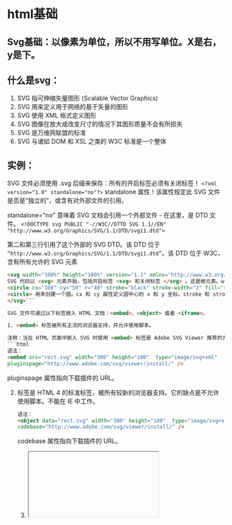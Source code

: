 # html基础
## Svg基础：以像素为单位，所以不用写单位。X是右，y是下。
## 什么是svg：
1. SVG 指可伸缩矢量图形 (Scalable Vector Graphics)
2. SVG 用来定义用于网络的基于矢量的图形
3. SVG 使用 XML 格式定义图形
4. SVG 图像在放大或改变尺寸的情况下其图形质量不会有所损失
5. SVG 是万维网联盟的标准
6. SVG 与诸如 DOM 和 XSL 之类的 W3C 标准是一个整体

## 实例：
SVG 文件必须使用 .svg 后缀来保存：所有的开启标签必须有关闭标签！
`<?xml version="1.0" standalone="no"?>` standalone 属性！该属性规定此 SVG 文件是否是“独立的”，或含有对外部文件的引用。

standalone="no" 意味着 SVG 文档会引用一个外部文件 - 在这里，是 DTD 文件。
`<!DOCTYPE svg PUBLIC "-//W3C//D7TD SVG 1.1//EN" 
"http://www.w3.org/Graphics/SVG/1.1/DTD/svg11.dtd">`

第二和第三行引用了这个外部的 SVG DTD。该 DTD 位于` “http://www.w3.org/Graphics/SVG/1.1/DTD/svg11.dtd”`。该 DTD 位于 W3C，含有所有允许的 SVG 元素

```html
<svg width="100%" height="100%" version="1.1" xmlns="http://www.w3.org/2000/svg">
SVG 代码以 <svg> 元素开始，包括开启标签 <svg> 和关闭标签 </svg> 。这是根元素。width 和 height 属性可设置此 SVG 文档的宽度和高度。version 属性可定义所使用的 SVG 版本，xmlns 属性可定义 SVG 命名空间。
<circle cx="100" cy="50" r="40" stroke="black" stroke-width="2" fill="red"/>
<circle> 用来创建一个圆。cx 和 cy 属性定义圆中心的 x 和 y 坐标。stroke 和 stroke-width 属性控制如何显示形状的轮廓，fill 属性设置形状内的颜色。
</svg>```

SVG 文件可通过以下标签嵌入 HTML 文档：<embed>、<object> 或者 <iframe>。

1. <embed> 标签被所有主流的浏览器支持，并允许使用脚本。

注释：当在 HTML 页面中嵌入 SVG 时使用 <embed> 标签是 Adobe SVG Viewer 推荐的方法！创建合法的 XHTML，就不能使用 <embed>。
```html
语法：
<embed src="rect.svg" width="300" height="100"  type="image/svg+xml"
pluginspage="http://www.adobe.com/svg/viewer/install/" />
```
pluginspage 属性指向下载插件的 URL。

2. <object> 标签是 HTML 4 的标准标签，被所有较新的浏览器支持。它的缺点是不允许使用脚本。不能在 IE 中工作。
```html
语法：
<object data="rect.svg" width="300" height="100"  type="image/svg+xml"
codebase="http://www.adobe.com/svg/viewer/install/" />
```
codebase 属性指向下载插件的 URL。

3. <iframe> 标签可工作在大部分的浏览器中。
语法：
```html
<iframe src="rect.svg" width="300" height="100"></iframe>
```

## Svg形状：
1. 矩形 <rect>
x 属性定义矩形的左侧位置（例如，x="0" 定义矩形到浏览器窗口左侧的距离是 0px）
   y 属性定义矩形的顶端位置（例如，y="0" 定义矩形到浏览器窗口顶端的距离是 0px）
CSS 的 fill-opacity 属性定义填充颜色透明度（合法的范围是：0 - 1）
CSS 的 stroke-opacity 属性定义笔触颜色的透明度（合法的范围是：0 - 1）
2. 圆形 <circle>
cx 和 cy 属性定义圆点的 x 和 y 坐标。如果省略 cx 和 cy，圆的中心会被设置为 (0, 0)
r 属性定义圆的半径。
3. 椭圆 <ellipse>
cx 属性定义圆点的 x 坐标
cy 属性定义圆点的 y 坐标
rx 属性定义水平半径
ry 属性定义垂直半径
4. 线 <line>
x1 属性在 x 轴定义线条的开始
y1 属性在 y 轴定义线条的开始
x2 属性在 x 轴定义线条的结束
y2 属性在 y 轴定义线条的结束
5. 折线 <polyline>:<polygon points="220,100 300,210 170,250"/>points 属性定义多边形每个角的 x 和 y 坐标
6. 多边形 <polygon>:<polyline points="0,0 0,20 20,20 20,40 40,40 40,60"/>points属性定义多边形每个点的x和y坐标
7. 路径 <path>，在线编辑器：https://c.runoob.com/more/svgeditor/

### 滤镜
1. <filter>标签用来定义滤镜，滤镜必须含有id属性来标识滤镜。图形元素通过filter=url(#id)来引用滤镜。
2. <filter> 标签用来定义 SVG 滤镜。
3. <filter> 标签必须嵌套在 <defs> 标签内。<defs> 标签是 definitions 的缩写，它允许对诸如滤镜等特殊元素进行定义。

```html
<defs>
    <filter id="Gaussian_Blur"><filter> 标签必须嵌套在 <defs> 标签内。<filter> 标签的 id 属性可为滤镜定义一个唯一的名称（同一滤镜可被文档中的多个元素使用）
        <feGaussianBlur in="SourceGraphic" stdDeviation="3" />以滤镜为标签开始，in="SourceGraphic" 这个部分定义了由整个图像创建效果，stdDeviation 属性可定义模糊的程度
    </filter>
</defs>
```
<ellipse cx="200" cy="150" rx="70" ry="40"
style="fill:#ff0000;stroke:#000000;
stroke-width:2;filter:url(#Gaussian_Blur)"/> filter:url 属性用来把元素链接到滤镜。当链接滤镜 id 时，必须使用 # 字符

### 线性渐变：
渐变必须在 <defs> 标签中进行定义。渐变是一种从一种颜色到另一种颜色的平滑过渡。另外，可以把多个颜色的过渡应用到同一个元素上。
```html
<defs>
<linearGradient id="orange_red" x1="0%" y1="0%" x2="100%" y2="0%">
<linearGradient> 标签的 id 属性可为渐变定义一个唯一的名称，x1、x2、y1、y2 属性可定义渐变的开始和结束位置
<stop offset="0%" style="stop-color:rgb(255,255,0);
stop-opacity:1"/>
<stop offset="100%" style="stop-color:rgb(255,0,0);
stop-opacity:1"/>
每种颜色通过一个 <stop> 标签来规定。offset 属性用来定义渐变的开始和结束位置。
</linearGradient>
</defs>

<ellipse cx="200" cy="190" rx="85" ry="55"
style="fill:url(#orange_red)"/>
```

### 放射性渐变：
```html
<defs>
<radialGradient id="grey_blue" cx="50%" cy="50%" r="50%"
fx="50%" fy="50%">cx、cy 和 r 属性定义外圈，而 fx 和 fy 定义内圈 渐变的颜色范围可由两种或多种颜色组成。每种颜色通过一个 <stop> 标签来规定。offset 属性用来定义渐变的开始和结束位置。
<stop offset="0%" style="stop-color:rgb(200,200,200);
stop-opacity:0"/>
<stop offset="100%" style="stop-color:rgb(0,0,255);
stop-opacity:1"/>
</radialGradient>
</defs>
<ellipse cx="230" cy="200" rx="110" ry="100"
style="fill:url(#grey_blue)"/> fill:url(#grey_blue)
```
canvas：
```js
<canvas> 元素用于图形的绘制，通过脚本 (通常是JavaScript)来完成.
<canvas> 标签只是图形容器，您必须使用脚本来绘制图形。
```

### 必须要有的两个步骤：
1. 找到 <canvas> 元素:var c=document.getElementById("myCanvas");
2. 创建 context 对象：var ctx=c.getContext("2d");

getContext("2d") 对象是内建的 HTML5 对象，拥有多种绘制路径、矩形、圆形、字符以及添加图像的方法。

路径：
```js
划横线路径一定要有的方法：
ctx.moveTo(x,y);定义线条开始坐标；
ctx.lineTo(x,y);定义结束坐标，可以有n多个
ctx.stroke()；连接
```

绘制圆形一定要有的方法：
```js
ctx.arc(x,y,start,stop);
ctx.stroke()描边或者ctx.fill()填充;
```

绘制文本一定要有的方法：
```js
ctx.fon=”字体大小 字体类型”；
ctx.fillText(text,x,y)实心的文本；或者 ctx.strokeText(text,x,y)空心的文本；
```

渐变一定要有的方法：
```js
grd=ctx.createLinearGradient(x,y,x1,y1)线性渐变
或者grd=ctx.createRadialGradient(x,y,r,x1,y1)径向渐变
grd.addColorStop(0-1,”颜色名”)；可以有n多个
ctx.fillStyle=grd;把自己设置的渐变效果赋给填充样式；
ctx.fillRect(10,10,150,80);
```

图像一定要有：
```js
var c=document.getElementById("myCanvas");
var ctx=c.getContext("2d");
var img=document.getElementById(“图片id名”)；
ctx.drawImage(img,x左上角，y左上角)
```

## 媒体：
视频<video>在html5中：把video换成audio同样适用；
适用于 Safari 浏览器，视频文件必须是 MPEG4 类型。
```html
<video width="320" height="240" controls="controls"> 
  <source src="movie.ogg" type="video/ogg">
</video>
  ```
允许多个 source 元素。source 元素可以链接不同的视频文件。浏览器将使用第一个可识别的格式：
```html
<source src="movie.mp4" type="video/mp4">
    Your browser does not support the video tag.
</video> 
```
Video标签的常见属性：`autoplay=“autoplay”`视频就绪后马上播放；`controls=“controls”`出现显示控件；`loop=“loop”`循环播放
`video/audio + dom：`
js中视频的播放用`play（）`方法；暂停用`pause（）`方法；

## PWA（ 全称：Progressive Web App ）也就是说这是个渐进式的网页应用程序。
优点可以一步一步地增强现有的web应用。
### PWA 应该具备以下特点：
- 响应式
- 独立于网络连接
- 类似原生应用的交互体验
- 始终保持更新
- 安全
- 可发现
- 可重连
- 可安装
- 可链接
- PWA 带给 Web 的功能使开发者可以为用户构建更快、更可靠、更吸引人的网站。
> 这些功能被添加到浏览器中，这意味着它们也可以与你熟悉的任何库或框架一起很好地工作。无论你是有一个现成的应用，还是想从头开始构建新的 Web 应用，都可以根据需要来定制 PWA。